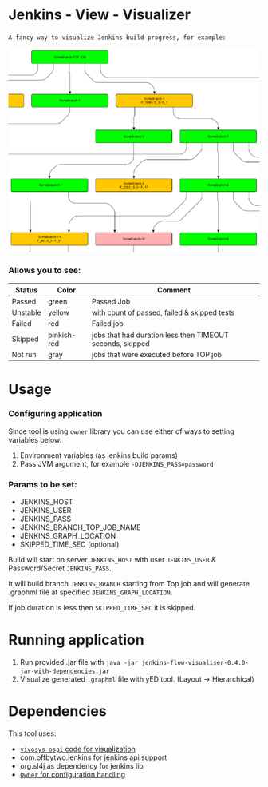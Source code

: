 # Jenkins - View - Visualizer
`A fancy way to visualize Jenkins build progress, for example:`

![text](docs/demo_sm.png)

### Allows you to see:

| Status   | Color       | Comment                                                   |
| -------- | ----------- | --------------------------------------------------------- |
| Passed   | green       | Passed Job                                                |
| Unstable | yellow      | with count of passed, failed & skipped tests              |
| Failed   | red         | Failed job                                                |
| Skipped  | pinkish-red | jobs that had duration less then TIMEOUT seconds, skipped |
| Not run  | gray        | jobs that were executed before TOP job                    |

# Usage

### Configuring application
Since tool is using `owner` library you can use either of ways to setting variables below.
1) Environment variables (as jenkins build params)
2) Pass JVM argument, for example `-DJENKINS_PASS=password`

### Params to be set:
* JENKINS_HOST
* JENKINS_USER
* JENKINS_PASS
* JENKINS_BRANCH_TOP_JOB_NAME
* JENKINS_GRAPH_LOCATION
* SKIPPED_TIME_SEC (optional)

Build will start on server `JENKINS_HOST` with user `JENKINS_USER` & Password/Secret `JENKINS_PASS`.

It will build branch `JENKINS_BRANCH` starting from Top job and will generate .graphml file at specified `JENKINS_GRAPH_LOCATION`.

If job duration is less then `SKIPPED_TIME_SEC` it is skipped.

# Running application
1) Run provided .jar file with `java -jar jenkins-flow-visualiser-0.4.0-jar-with-dependencies.jar`
2) Visualize generated `.graphml` file with yED tool. (Layout -> Hierarchical)

# Dependencies
This tool uses:

* [`vivosys osgi` code for visualization](https://github.com/vivosys/osgi-deps-graph)
* com.offbytwo.jenkins for jenkins api support
* org.sl4j as dependency for jenkins lib
* [`Owner` for configuration handling](http://owner.aeonbits.org)